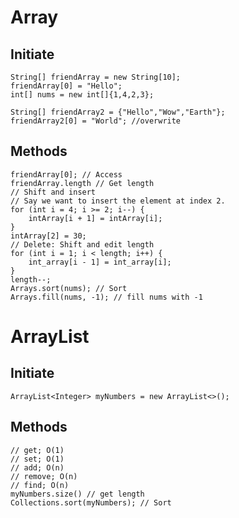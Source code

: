 # Array
## Initiate
```
String[] friendArray = new String[10];
friendArray[0] = "Hello";
int[] nums = new int[]{1,4,2,3};

String[] friendArray2 = {"Hello","Wow","Earth"};
friendArray2[0] = "World"; //overwrite
```
## Methods
```
friendArray[0]; // Access
friendArray.length // Get length
// Shift and insert
// Say we want to insert the element at index 2.
for (int i = 4; i >= 2; i--) {
    intArray[i + 1] = intArray[i];
}
intArray[2] = 30;
// Delete: Shift and edit length
for (int i = 1; i < length; i++) {
    int_array[i - 1] = int_array[i];
}
length--;
Arrays.sort(nums); // Sort
Arrays.fill(nums, -1); // fill nums with -1
```
# ArrayList
## Initiate
`ArrayList<Integer> myNumbers = new ArrayList<>();`
## Methods
```
// get; O(1)
// set; O(1)
// add; O(n)
// remove; O(n)
// find; O(n)
myNumbers.size() // get length
Collections.sort(myNumbers); // Sort
```
